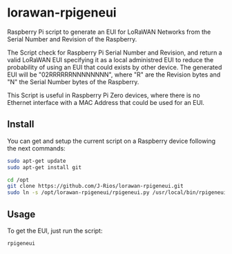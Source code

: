 # lorawan-rpigeneui

Raspberry Pi script to generate an EUI for LoRaWAN Networks from the Serial Number and Revision of the Raspberry.

The Script check for Raspberry Pi Serial Number and Revision, and return a valid LoRaWAN EUI specifying it as a local administred EUI to reduce the probability of using an EUI that could exists by other device. The generated EUI will be "02RRRRRRNNNNNNNN", where "R" are the Revision bytes and "N" the Serial Number bytes of the Raspberry.

This Script is useful in Raspberry Pi Zero devices, where there is no Ethernet interface with a MAC Address that could be used for an EUI.

## Install

You can get and setup the current script on a Raspberry device following the next commands:

```bash
sudo apt-get update
sudo apt-get install git

cd /opt
git clone https://github.com/J-Rios/lorawan-rpigeneui.git
sudo ln -s /opt/lorawan-rpigeneui/rpigeneui.py /usr/local/bin/rpigeneui
```

## Usage

To get the EUI, just run the script:

```bash
rpigeneui
```
